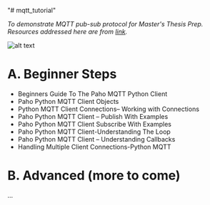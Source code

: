 "# mqtt_tutorial" 

*To demonstrate MQTT pub-sub protocol for Master's Thesis Prep.*
*Resources addressed here are from [link](http://www.steves-internet-guide.com/).*

![alt text](https://www.influxdata.com/wp-content/uploads/MQTT.png "MQTT")

# A. Beginner Steps

- Beginners Guide To The Paho MQTT Python Client
- Paho Python MQTT Client Objects
- Python MQTT Client Connections– Working with Connections
- Paho Python MQTT Client – Publish With Examples
- Paho Python MQTT Client Subscribe With Examples
- Paho Python MQTT Client-Understanding The Loop
- Paho Python MQTT Client – Understanding Callbacks
- Handling Multiple Client Connections-Python MQTT

# B. Advanced (more to come)

...
